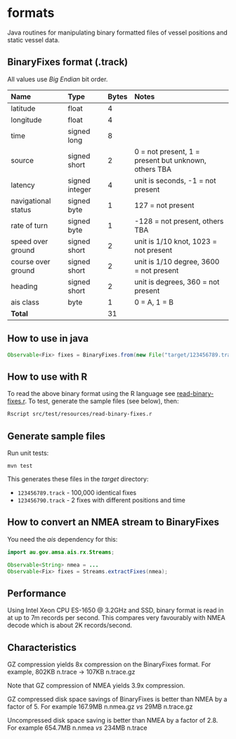 formats
===========

Java routines for manipulating binary formatted files of vessel positions and static vessel data.

BinaryFixes format (.track)
--------------------------------
All values use *Big Endian* bit order.

| Name         | Type | Bytes | Notes |
|:-------------|:-----|:-----|:-----|
| latitude | float | 4 
| longitude | float | 4
| time | signed long | 8
| source | signed short | 2 | 0 = not present, 1 = present but unknown, others TBA
| latency | signed integer | 4 | unit is seconds, -1 = not present 
| navigational status | signed byte | 1 | 127 = not present
| rate of turn | signed byte | 1 | -128 = not present, others TBA
| speed over ground | signed short | 2 |unit is 1/10 knot, 1023 = not present
| course over ground | signed short | 2 |unit is 1/10 degree, 3600 = not present
| heading | signed short | 2 | unit is degrees, 360 = not present
| ais class | byte | 1 | 0 = A, 1 = B
| **Total** | | 31 | |

How to use in java
---------------------

```java
Observable<Fix> fixes = BinaryFixes.from(new File("target/123456789.track"));
```

How to use with R
----------------------------
To read the above binary format using the R language see [read-binary-fixes.r](src/test/resources/read-binary-fixes.r). 
To test, generate the sample files (see below), then:

```bash
Rscript src/test/resources/read-binary-fixes.r
```

Generate sample files
------------------------
Run unit tests:
```
mvn test
```

This generates these files in the *target* directory:
* ```123456789.track``` - 100,000 identical fixes
* ```123456790.track``` - 2 fixes with different positions and time

How to convert an NMEA stream to BinaryFixes
--------------------------------------------
You need the *ais* dependency for this:

```java
import au.gov.amsa.ais.rx.Streams;

Observable<String> nmea = ...
Observable<Fix> fixes = Streams.extractFixes(nmea);
```

Performance
--------------
Using Intel Xeon CPU ES-1650 @ 3.2GHz and SSD, binary format is read in at up to 7m records per second.
This compares very favourably with NMEA decode which is about 2K records/second.

Characteristics
-------------------
GZ compression yields 8x compression on the BinaryFixes format. For example, 802KB n.trace -> 107KB n.trace.gz

Note that GZ compression of NMEA yields 3.9x compression.

GZ compressed disk space savings of BinaryFixes is better than NMEA by a factor of 5.  For example 167.9MB n.nmea.gz *vs* 29MB n.trace.gz

Uncompressed disk space saving is better than NMEA by a factor of 2.8. For example 654.7MB n.nmea *vs* 234MB n.trace